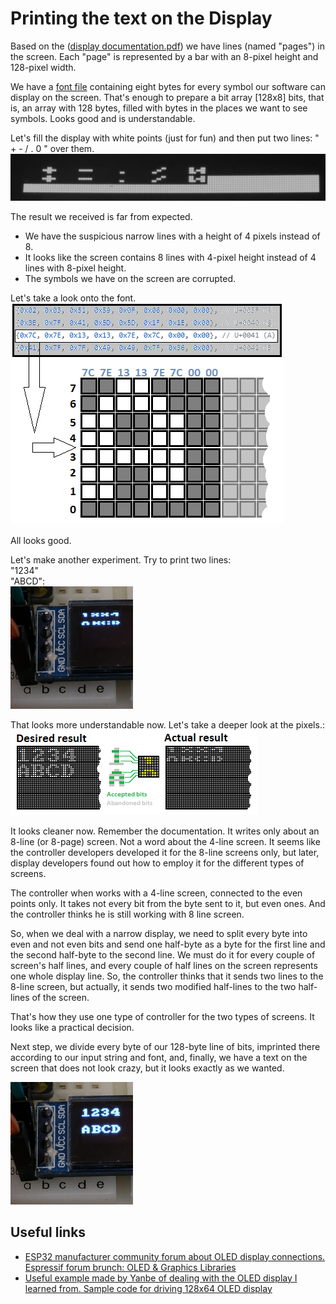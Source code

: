 # Printing the text on the Display

Based on the ([display documentation.pdf](docs/SSD1306.pdf)) we have lines (named "pages") in the screen. Each "page" is represented by a bar with an 8-pixel height and 128-pixel width.

We have a [font file](../main/font08x08.h) containing eight bytes for every symbol our software can display on the screen. That's enough to prepare a bit array [128x8] bits, that is, an array with 128 bytes, filled with bytes in the places we want to see symbols. Looks good and is understandable.

Let's fill the display with white points (just for fun) and then put two lines: " + - / . 0 " over them.<br>
![Half - lines](Ch01_fig01_TwoLines.png)

The result we received is far from expected.
- We have the suspicious narrow lines with a height of 4 pixels instead of 8.
- It looks like the screen contains 8 lines with 4-pixel height instead of 4 lines with 8-pixel height.
- The symbols we have on the screen are corrupted.


Let's take a look onto the font.<br>
![Crazy lines](Ch01_fig02.png)

All looks good. 

Let's make another experiment. Try to print two lines:<br>
"1234"<br>"ABCD":<br>
![Crazy lines](Ch01_fig03.png)

That looks more understandable now. Let's take a deeper look at the pixels.:<br>
![Crazy lines](Ch01_fig04.png)

It looks cleaner now. Remember the documentation. It writes only about an 8-line (or 8-page) screen. Not a word about the 4-line screen. It seems like the controller developers developed it for the 8-line screens only, but later, display developers found out how to employ it for the different types of screens.

The controller when works with a 4-line screen, connected to the even points only. It takes not every bit from the byte sent to it, but even ones. And the controller thinks he is still working with 8 line screen.

So, when we deal with a narrow display, we need to split every byte into even and not even bits and send one half-byte as a byte for the first line and the second half-byte to the second line. We must do it for every couple of screen's half lines, and every couple of half lines on the screen represents one whole display line. So, the controller thinks that it sends two lines to the 8-line screen, but actually, it sends two modified half-lines to the two half-lines of the screen. 

That's how they use one type of controller for the two types of screens. It looks like a practical decision.

Next step, we divide every byte of our 128-byte line of bits, imprinted there according to our input string and font, and, finally, we have a text on the screen that does not look crazy, but it looks exactly as we wanted.

![Expected lines finaly here](Ch01_fig05.png)



<!-- 
rst markup description
https://gist.github.com/javiertejero/4585196
https://gist.github.com/ionelmc/e876b73e2001acd2140f
https://docs.espressif.com/projects/esp-docs/en/latest/introduction/restructuredtext-vs-markdown.html
-->

## Useful links
- [ESP32 manufacturer community forum about OLED display connections. Espressif forum brunch: OLED & Graphics Libraries](https://www.esp32.com/viewtopic.php?f=13&t=18656)<br>
- [Useful example made by Yanbe of dealing with the OLED display I learned from. Sample code for driving 128x64 OLED display](https://github.com/yanbe/ssd1306-esp-idf-i2c)
